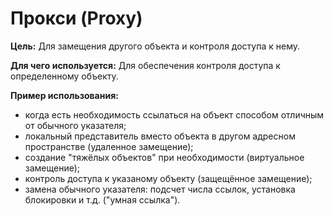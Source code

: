Прокси (Proxy)
=======================================================================================================
**Цель:**
Для замещения другого объекта и контроля доступа к нему.

**Для чего используется:**
Для обеспечения контроля доступа к определенному объекту.

**Пример использования:**
- когда есть необходимость ссылаться на объект способом отличным от обычного указателя;
- локальный представитель вместо объекта в другом адресном пространстве (удаленное замещение);
- создание "тяжёлых объектов" при необходимости (виртуальное замещение);
- контроль доступа к указаному объекту (защещённое замещение);
- замена обычного указателя: подсчет числа ссылок, установка блокировки и т.д. ("умная ссылка").
